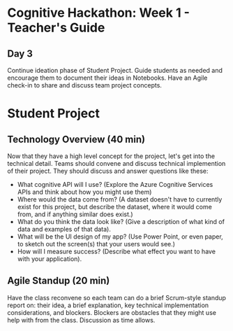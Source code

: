 # Cognitive Hackathon: Week 1 - Teacher's Guide
## Day 3

Continue ideation phase of Student Project. Guide students as needed and encourage them to document their ideas in Notebooks. Have an Agile check-in to share and discuss team project concepts.


# Student Project

## Technology Overview (40 min)
Now that they have a high level concept for the project, let's get into the technical detail. Teams should convene and discuss technical implemention of their project. They should discuss and answer questions like these:

* What cognitive API will I use? (Explore the Azure Cognitive Services APIs and think about how you might use them)
* Where would the data come from? (A dataset doesn't have to currently exist for this project, but describe the dataset, where it would come from, and if anything similar does exist.)
* What do you think the data look like? (Give a description of what kind of data and examples of that data).
* What will be the UI design of my app? (Use Power Point, or even paper, to sketch out the screen(s) that your users would see.)
* How will I measure success? (Describe what effect you want to have with your application).


## Agile Standup (20 min)
Have the class reconvene so each team can do a brief Scrum-style standup report on: their idea, a brief explanation, key technical implementation considerations, and blockers.  Blockers are obstacles that they might use help with from the class. Discussion as time allows.
